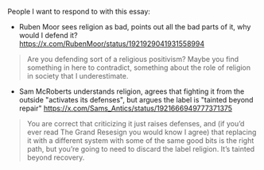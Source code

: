 


People I want to respond to with this essay:

- Ruben Moor sees religion as bad, points out all the bad parts of it, why would I defend it? https://x.com/RubenMoor/status/1921929041931558994

> Are you defending sort of a religious positivism? Maybe you find something in here to contradict, something about the role of religion in society that I underestimate.

- Sam McRoberts understands religion, agrees that fighting it from the outside "activates its defenses", but argues the label is "tainted beyond repair"  https://x.com/Sams_Antics/status/1921666949777371375

> You are correct that criticizing it just raises defenses, and (if you’d ever read The Grand Resesign you would know I agree) that replacing it with a different system with some of the same good bits is the right path, but you’re going to need to discard the label religion. It’s tainted beyond recovery.

